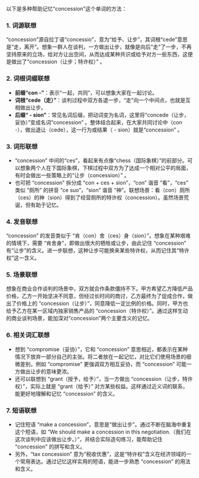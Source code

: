 以下是多种帮助记忆“concession”这个单词的方法：

### 1. 词源联想
“concession”源自拉丁语“concessio”，意为“给予、让步”，其词根“cede”意思是“走，离开”。想象一群人在谈判，一方做出让步，就像是向后“走”了一步，不再坚持原来的立场，给对方让出空间，从而达成某种共识或给予对方一些东西，这便是做出了“concession（让步；特许权）” 。 

### 2. 词根词缀联想 
 - **前缀“con -”**：表示“一起，共同”，可以想象大家在一起讨论。
 - **词根“cede（走）”**：谈判过程中双方各退一步，“走”向一个中间点，也就是互相做出让步。
 - **后缀“ - sion”**：常见名词后缀，把动词变为名词，这里将“concede（让步，妥协）”变成名词“concession” 。整体结合起来，在大家共同讨论中（con -），做出退让（cede），这一行为或结果（ - sion）就是“concession” 。

### 3. 词形联想
 - “concession” 中间的“ces”，看起来有点像“chess（国际象棋）”的前部分。可以想象两个人在下国际象棋，下棋过程中双方为了达成一个相对公平的局面，有时会做出一些策略上的“让步（concession）” 。 
 - 也可把 “concession” 拆分成 “con + ces + sion”，“con” 谐音 “看”，“ces” 类似 “厕所” 的拼音 “ce suo”，“sion” 谐音 “神”。联想场景：看（con）厕所（ces）的神（sion）得到了经营厕所的特许权（concession）。虽然场景荒诞，但有助于记忆。

### 4. 发音联想 
“concession” 的发音类似于 “肯（con）舍（ces）身（sion）”。想象在某种艰难的情境下，需要 “肯舍身”，即做出很大的牺牲或让步，由此记住 “concession” 有“让步”的含义。进一步联想，这种让步可能换来某些特许权，从而记住其“特许权”这一含义。

### 5. 场景联想
想象在商业合作谈判的场景中，双方就合作条款僵持不下。甲方希望乙方降低产品价格，乙方一开始坚决不同意，但经过长时间的商讨，乙方最终为了促成合作，做出了价格上的 “concession（让步）”，同意降低一定比例的价格。同时，甲方也给予乙方在某一区域内独家销售产品的 “concession（特许权）”。通过这样生动的商业谈判场景，能加深对“concession”两个主要含义的记忆。

### 6. 相关词汇联想 
 - 想到 “compromise（妥协）”，它和 “concession” 意思相近，都表示在某种情况下放弃一部分自己的主张。将二者放在一起记忆，对比它们使用场景的细微差别，例如 “compromise” 更强调双方相互妥协，而 “concession” 可能一方做出让步的意味更浓。
 - 还可以联想到 “grant（授予，给予）”，当一方做出 “concession（让步，特许权）”，实际上就是 “grant（给予）” 对方某些权益。这样通过近义词的联系，能更好地理解和记忆 “concession” 的含义。

### 7. 短语联想
 - 记住短语 “make a concession”，意思是“做出让步”。通过不断在脑海中重复这个短语，如 “We should make a concession in this negotiation.（我们在这次谈判中应该做出让步。）”，并结合实际造句练习，能帮助记住 “concession” 的拼写和含义。
 - 另外，“tax concession” 意为“税收优惠”，这是“特许权”含义在经济领域的一个常用表达。通过记忆这样实用的短语，能进一步熟悉 “concession” 的用法和含义。 